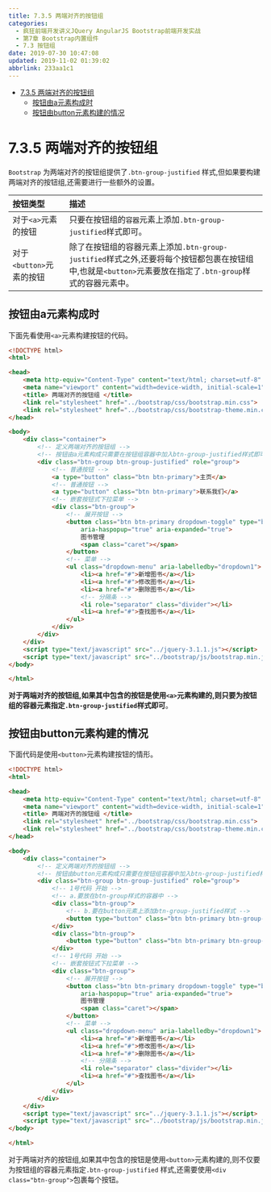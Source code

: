 ```yaml
---
title: 7.3.5 两端对齐的按钮组
categories: 
  - 疯狂前端开发讲义JQuery AngularJS Bootstrap前端开发实战
  - 第7章 Bootstrap内置组件
  - 7.3 按钮组
date: 2019-07-30 10:47:08
updated: 2019-11-02 01:39:02
abbrlink: 233aa1c1
---
```

- [7.3.5 两端对齐的按钮组](/ReadingNotes/233aa1c1/#7-3-5-两端对齐的按钮组)
    - [按钮由a元素构成时](/ReadingNotes/233aa1c1/#按钮由a元素构成时)
    - [按钮由button元素构建的情况](/ReadingNotes/233aa1c1/#按钮由button元素构建的情况)

<!--more-->
<script src="https://cdn.bootcss.com/jquery/3.4.0/jquery.slim.min.js"></script>
<script>$(document).ready(function () {$(".post-body > ul:nth-child(1)").hide();});</script>

<!--end-->
<!--SSTStart-->
# 7.3.5 两端对齐的按钮组 #
`Bootstrap` 为两端对齐的按钮组提供了`.btn-group-justified` 样式,但如果要构建两端对齐的按钮组,还需要进行一些额外的设置。

|按钮类型|描述|
|:---|:---|
|对于`<a>`元素的按钮|只要在按钮组的`容器`元素上添加`.btn-group-justified`样式即可。|
|对于`<button>`元素的按钮|除了在按钮组的容器元素上添加`.btn-group-justified`样式之外,还要将每个按钮都包裹在按钮组中,也就是`<button>`元素要放在指定了`.btn-group`样式的容器元素中。|
<!--SSTStop-->

## 按钮由a元素构成时 ##
下面先看使用`<a>`元素构建按钮的代码。
```html
<!DOCTYPE html>
<html>

<head>
	<meta http-equiv="Content-Type" content="text/html; charset=utf-8" />
	<meta name="viewport" content="width=device-width, initial-scale=1">
	<title> 两端对齐的按钮组 </title>
	<link rel="stylesheet" href="../bootstrap/css/bootstrap.min.css">
	<link rel="stylesheet" href="../bootstrap/css/bootstrap-theme.min.css">
</head>

<body>
	<div class="container">
		<!-- 定义两端对齐的按钮组 -->
		<!-- 按钮由a元素构成只需要在按钮组容器中加入btn-group-justified样式即可 -->
		<div class="btn-group btn-group-justified" role="group">
			<!-- 普通按钮 -->
			<a type="button" class="btn btn-primary">主页</a>
			<!-- 普通按钮 -->
			<a type="button" class="btn btn-primary">联系我们</a>
			<!-- 嵌套按钮式下拉菜单 -->
			<div class="btn-group">
				<!-- 展开按钮 -->
				<button class="btn btn-primary dropdown-toggle" type="button" id="dropdown1" data-toggle="dropdown"
					aria-haspopup="true" aria-expanded="true">
					图书管理
					<span class="caret"></span>
				</button>
				<!-- 菜单 -->
				<ul class="dropdown-menu" aria-labelledby="dropdown1">
					<li><a href="#">新增图书</a></li>
					<li><a href="#">修改图书</a></li>
					<li><a href="#">删除图书</a></li>
					<!-- 分隔条 -->
					<li role="separator" class="divider"></li>
					<li><a href="#">查找图书</a></li>
				</ul>
			</div>
		</div>
	</div>
	<script type="text/javascript" src="../jquery-3.1.1.js"></script>
	<script type="text/javascript" src="../bootstrap/js/bootstrap.min.js"></script>
</body>

</html>
```
<!--SSTStart-->
**对于两端对齐的按钮组,如果其中包含的按钮是使用`<a>`元素构建的,则只要为按钮组的容器元素指定`.btn-group-justified`样式即可**。
<!--SSTStop-->
## 按钮由button元素构建的情况 ##
下面代码是使用`<button>`元素构建按钮的情形。
```html
<!DOCTYPE html>
<html>

<head>
    <meta http-equiv="Content-Type" content="text/html; charset=utf-8" />
    <meta name="viewport" content="width=device-width, initial-scale=1">
    <title> 两端对齐的按钮组 </title>
    <link rel="stylesheet" href="../bootstrap/css/bootstrap.min.css">
    <link rel="stylesheet" href="../bootstrap/css/bootstrap-theme.min.css">
</head>

<body>
    <div class="container">
        <!-- 定义两端对齐的按钮组 -->
        <!-- 按钮由button元素构成只需要在按钮组容器中加入btn-group-justified样式即可 -->
        <div class="btn-group btn-group-justified" role="group">
            <!-- 1号代码 开始 -->
            <!-- a.要放在btn-group样式的容器中 -->
            <div class="btn-group">
                <!-- b.要在button元素上添加btn-group-justified样式 -->
                <button type="button" class="btn btn-primary btn-group-justified">主页</button>
            </div>
            <div class="btn-group">
                <button type="button" class="btn btn-primary btn-group-justified">联系我们</button>
            </div>
            <!-- 1号代码 开始 -->
            <!-- 嵌套按钮式下拉菜单 -->
            <div class="btn-group">
                <!-- 展开按钮 -->
                <button class="btn btn-primary dropdown-toggle" type="button" id="dropdown1" data-toggle="dropdown"
                    aria-haspopup="true" aria-expanded="true">
                    图书管理
                    <span class="caret"></span>
                </button>
                <!-- 菜单 -->
                <ul class="dropdown-menu" aria-labelledby="dropdown1">
                    <li><a href="#">新增图书</a></li>
                    <li><a href="#">修改图书</a></li>
                    <li><a href="#">删除图书</a></li>
                    <!-- 分隔条 -->
                    <li role="separator" class="divider"></li>
                    <li><a href="#">查找图书</a></li>
                </ul>
            </div>
        </div>
    </div>
    <script type="text/javascript" src="../jquery-3.1.1.js"></script>
    <script type="text/javascript" src="../bootstrap/js/bootstrap.min.js"></script>
</body>

</html>
```
<!--SSTStart-->
对于两端对齐的按钮组,如果其中包含的按钮是使用`<button>`元素构建的,则不仅要为按钮组的容器元素指定`.btn-group-justified` 样式,还需要使用`<div class="btn-group">`包裹每个按钮。
<!--SSTStop-->

